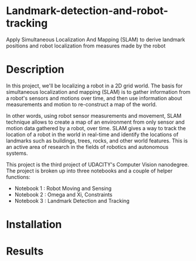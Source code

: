 # Landmark-detection-and-robot-tracking
Apply Simultaneous Localization And Mapping (SLAM) to derive landmark positions and robot localization from measures made by the robot

# Description

In this project, we'll be localizing a robot in a 2D grid world. The basis for simultaneous localization and mapping (SLAM) is to gather information from a robot's sensors and motions over time, and then use information about measurements and motion to re-construct a map of the world.

In other words, using robot sensor measurements and movement, SLAM technique allows to create a map of an environment from only sensor and motion data gathered by a robot, over time. SLAM gives a way to track the location of a robot in the world in real-time and identify the locations of landmarks such as buildings, trees, rocks, and other world features. This is an active area of research in the fields of robotics and autonomous systems.

This project is the third project of UDACITY's Computer Vision nanodegree. The project is broken up into three notebooks and a couple of helper functions:
- Notebook 1 : Robot Moving and Sensing
- Notebook 2 : Omega and Xi, Constraints
- Notebook 3 : Landmark Detection and Tracking

# Installation

# Results
